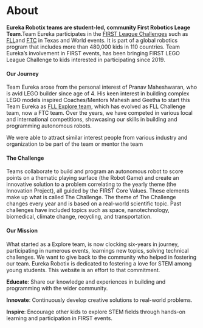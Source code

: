 # About

**Eureka Robotix teams are student-led, community First Robotics Leage Team**.Team Eureka participates in the [FIRST League Challenges](https://firstintexas.org/) such as [FLL](https://www.firstlegoleague.org/)and [FTC](https://www.firstinspires.org/robotics/ftc) in Texas and World events. It is part of a global robotics program that includes more than 480,000 kids in 110 countries. Team Eureka’s involvement in FIRST events, has been bringing FIRST LEGO League Challenge to kids interested in participating since 2019.

#### Our Journey <a href="#our-journey" id="our-journey"></a>

Team Eureka arose from the personal interest of Pranav Maheshwaran, who is avid LEGO builder since age of 4. His keen interest in building complex LEGO models inspired Coaches/Mentors Mahesh and Geetha to start this Team Eureka as [FLL Explore team](https://msubra.github.io/2020), which has evolved as FLL Challenge team, now a FTC team. Over the years, we have competed in various local and international competitions, showcasing our skills in building and programming autonomous robots.

We were able to attract similar interest people from various industry and organization to be part of the team or mentor the team

#### The Challenge <a href="#the-challenge" id="the-challenge"></a>

Teams collaborate to build and program an autonomous robot to score points on a thematic playing surface (the Robot Game) and create an innovative solution to a problem correlating to the yearly theme (the Innovation Project), all guided by the FIRST Core Values. These elements make up what is called The Challenge. The theme of The Challenge changes every year and is based on a real-world scientific topic. Past challenges have included topics such as space, nanotechnology, biomedical, climate change, recycling, and transportation.

#### Our Mission <a href="#our-mission" id="our-mission"></a>

What started as a Explore team, is now clocking six-years in journey, participating in numerous events, learnings new topics, solving technical challenges. We want to give back to the community who helped in fostering our team. Eureka Robotix is dedicated to fostering a love for STEM among young students. This website is an effort to that commitment.

**Educate**: Share our knowledge and experiences in building and programming with the wider community.

**Innovate**: Continuously develop creative solutions to real-world problems.

**Inspire**: Encourage other kids to explore STEM fields through hands-on learning and participation in FIRST events.

